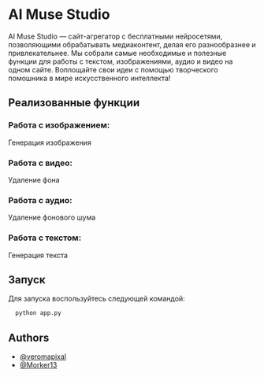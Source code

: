 
# AI Muse Studio

AI Muse Studio —  сайт-агрегатор с бесплатными нейросетями, позволяющими обрабатывать медиаконтент, делая его разнообразнее и привлекательнее. Мы собрали самые необходимые и полезные функции для работы с текстом, изображениями, аудио и видео на одном сайте.  Воплощайте свои идеи с помощью творческого помошника в мире искусственного интеллекта!


## Реализованные функции

### Работа с изображением:
Генерация изображения

### Работа с видео:
Удаление фона

### Работа с аудио:
Удаление фонового шума

### Работа с текстом:
Генерация текста
## Запуск

Для запуска воспользуйтесь следующей командой:

```bash
  python app.py
```


## Authors

- [@veromapixal](https://www.github.com/veromapixal)
- [@Morker13](https://www.github.com/Morker13)


